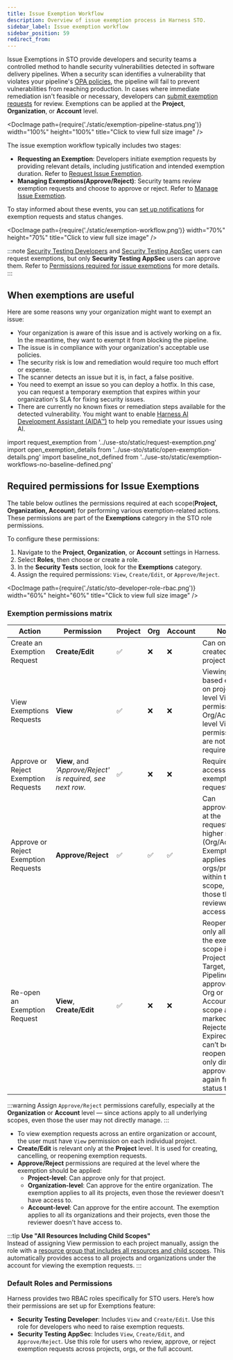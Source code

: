 ```yaml
---
title: Issue Exemption Workflow
description: Overview of issue exemption process in Harness STO.
sidebar_label: Issue exemption workflow
sidebar_position: 59
redirect_from: 
---
```


Issue Exemptions in STO provide developers and security teams a controlled method to handle security vulnerabilities detected in software delivery pipelines. When a security scan identifies a vulnerability that violates your pipeline's [OPA policies](/docs/security-testing-orchestration/policies/enforce-opa-policies), the pipeline will fail to prevent vulnerabilities from reaching production. In cases where immediate remediation isn't feasible or necessary, developers can [submit exemption requests](/docs/security-testing-orchestration/exemptions/exemption-workflows) for review. Exemptions can be applied at the **Project**, **Organization**, or **Account** level.

<DocImage path={require('./static/exemption-pipeline-status.png')} width="100%" height="100%" title="Click to view full size image" />

The issue exemption workflow typically includes two stages:

- **Requesting an Exemption**: Developers initiate exemption requests by providing relevant details, including justification and intended exemption duration. Refer to [Request Issue Exemption](/docs/security-testing-orchestration/exemptions/exemption-workflows).
- **Managing Exemptions(Approve/Reject)**: Security teams review exemption requests and choose to approve or reject. Refer to [Manage Issue Exemption](/docs/security-testing-orchestration/exemptions/manage-exemptions).

To stay informed about these events, you can [set up notifications](/docs/security-testing-orchestration/notifications/exemption-notifications) for exemption requests and status changes.

<DocImage path={require('./static/exemption-workflow.png')} width="70%" height="70%" title="Click to view full size image" />

:::note 
[Security Testing Developers](/docs/security-testing-orchestration/exemptions/issue-exemption-workflow#default-roles-and-permissions) and [Security Testing AppSec](/docs/security-testing-orchestration/exemptions/issue-exemption-workflow#default-roles-and-permissions) users can request exemptions, but only **Security Testing AppSec** users can approve them. Refer to [Permissions required for issue exemptions](/docs/security-testing-orchestration/exemptions/issue-exemption-workflow#required-permissions-for-issue-exemptions) for more details.
::: 

## When exemptions are useful

Here are some reasons wny your organization might want to exempt an issue:

- Your organization is aware of this issue and is actively working on a fix. In the meantime, they want to exempt it from blocking the pipeline.
- The issue is in compliance with your organization's acceptable use policies.
- The security risk is low and remediation would require too much effort or expense.
- The scanner detects an issue but it is, in fact, a false positive.
- You need to exempt an issue so you can deploy a hotfix. In this case, you can request a temporary exemption that expires within your organization's SLA for fixing security issues.
- There are currently no known fixes or remediation steps available for the detected vulnerability. You might want to enable [Harness AI Development Assistant (AIDA™)](/docs/security-testing-orchestration/remediations/ai-based-remediations) to help you remediate your issues using AI.


import request_exemption from '../use-sto/static/request-exemption.png'
import open_exemption_details from '../use-sto/static/open-exemption-details.png'
import baseline_not_defined from '../use-sto/static/exemption-workflows-no-baseline-defined.png'

## Required permissions for Issue Exemptions

The table below outlines the permissions required at each scope(**Project, Organization, Account**) for performing various exemption-related actions. These permissions are part of the **Exemptions** category in the STO role permissions.

To configure these permissions:
1. Navigate to the **Project**, **Organization**, or **Account** settings in Harness.
2. Select **Roles**, then choose or create a role.
3. In the **Security Tests** section, look for the **Exemptions** category.
4. Assign the required permissions: `View`, `Create/Edit`, or `Approve/Reject`.

<DocImage path={require('./static/sto-developer-role-rbac.png')} width="60%" height="60%" title="Click to view full size image" />

### Exemption permissions matrix

| Action                     | Permission      | Project | Org | Account | Notes                                                                                  |
|-----------------------------|-----------------|---------|--------------|---------|----------------------------------------------------------------------------------------|
| Create an Exemption Request         | **Create/Edit**     | ✅      | ❌           | ❌      | Can only be created at the project level.                                              |
| View Exemptions Requests             | **View**            | ✅      | ❌           | ❌      | Viewing is based entirely on project-level View permissions. Org/Account level View permissions are not required.|
| Approve or Reject Exemption Requests | **View**, and *'Approve/Reject' is required, see next row.* | ✅      | ❌           | ❌      | Required to access exemption requests.                                                 |
| Approve or Reject Exemption Requests | **Approve/Reject**  | ✅      | ✅           | ✅      | 	Can approve/reject at the requested or higher scope (Org/Account). Exemption applies to all orgs/projects within that scope, even those the reviewer can't access.|
| Re-open an Exemption Request        | **View**, **Create/Edit** | ✅    | ❌           | ❌      | Reopening is only allowed if the exemption scope is Project, Target, or Pipeline. If approved at Org or Account scope and marked Rejected or Expired, it can’t be reopened—only directly approved again from the status tab.|

:::warning
Assign `Approve/Reject` permissions carefully, especially at the **Organization** or **Account** level — since actions apply to all underlying scopes, even those the user may not directly manage.
:::

- To view exemption requests across an entire organization or account, the user must have `View` permission on each individual project.
- **Create/Edit** is relevant only at the **Project** level. It is used for creating, cancelling, or reopening exemption requests.
- **Approve/Reject** permissions are required at the level where the exemption should be applied:
  - **Project-level**: Can approve only for that project.
  - **Organization-level**: Can approve for the entire organization. The exemption applies to all its projects, even those the reviewer doesn't have access to.
  - **Account-level**: Can approve for the entire account. The exemption applies to all its organizations and their projects, even those the reviewer doesn't have access to.

:::tip
**Use "All Resources Including Child Scopes"**  
  Instead of assigning View permission to each project manually, assign the role with a [resource group that includes all resources and child scopes](https://developer.harness.io/docs/platform/role-based-access-control/rbac-in-harness/). This automatically provides access to all projects and organizations under the account for viewing the exemption requests.
:::

### Default Roles and Permissions
Harness provides two RBAC roles specifically for STO users. Here’s how their permissions are set up for Exemptions feature:

- **Security Testing Developer**: Includes `View` and `Create/Edit`. Use this role for developers who need to raise exemption requests.
- **Security Testing AppSec**: Includes `View`, `Create/Edit`, and `Approve/Reject`. Use this role for users who review, approve, or reject exemption requests across projects, orgs, or the full account.

<!-- ## Important notes for exemptions in STO

This topic assumes that you have the following:

* An STO pipeline as described in [Set up Harness for STO](../get-started/onboarding-guide.md).
* The scan step has failure criteria specified.

  STO supports two methods for specifying failure criteria: 

   - [Fail on Severity](/docs/security-testing-orchestration/get-started/key-concepts/fail-pipelines-by-severity)  Every scan step has a Fail on Severity setting that fails the step if the scan detects any issues with the specified severity or higher. 

   - [OPA policies](/docs/security-testing-orchestration/policies/create-opa-policies) You can use Harness Policy as Code to write and enforce policies based on severity, reference ID, title, CVE age, STO output variables, and number of occurrences.

* At least one successful build with a set of detected security issues. 
* Security Testing Developer or [Security Testing AppSec](/docs/security-testing-orchestration/get-started/onboarding-guide#add-security-testing-roles)  user permissions are required to [request exemptions](#request-an-sto-exemption).
* Only Security Testing AppSec users can [review, approve, reject,](#review-an-sto-exemption) and [update](#good-practice-review-and-update-sto-exemptions-periodically) exemptions.   -->

